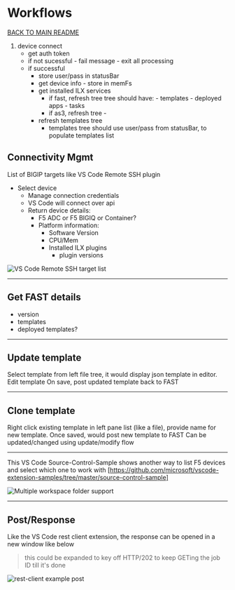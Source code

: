 # Workflows

[BACK TO MAIN README](../README.md)


1.  device connect
    - get auth token
    - if not sucessful - fail message - exit all processing
    - if successful
        - store user/pass in statusBar
        - get device info - store in memFs
        - get installed ILX services
          - if fast, refresh tree
            tree should have:
                - templates
                - deployed apps
                - tasks
          - if as3, refresh tree
                - 
        - refresh templates tree
            - templates tree should use user/pass from statusBar, to populate templates list






## Connectivity Mgmt

List of BIGIP targets like VS Code Remote SSH plugin
* Select device
  * Manage connection credentials
  * VS Code will connect over api
  * Return device details:
    * F5 ADC or F5 BIGIQ or Container?
    * Platform information:
      * Software Version
      * CPU/Mem
      * Installed ILX plugins
        * plugin versions

![VS Code Remote SSH target list](https://code.visualstudio.com/assets/docs/remote/ssh/ssh-explorer-open-folder.png)

---

## Get FAST details

* version
* templates
* deployed templates?

---

## Update template

Select template from left file tree, it would display json template in editor.
Edit template
On save, post updated template back to FAST

---

## Clone template

Right click existing template in left pane list (like a file), provide name for new template.
Once saved, would post new template to FAST
Can be updated/changed using update/modify flow

---

This VS Code Source-Control-Sample shows another way to list F5 devices and select which one to work with
    [https://github.com/microsoft/vscode-extension-samples/tree/master/source-control-sample]

![Multiple workspace folder support](https://github.com/microsoft/vscode-extension-samples/raw/master/source-control-sample/resources/images/multi-workspace-folder.gif)


---
## Post/Response

Like the VS Code rest client extension, the response can be opened in a new window like below

> this could be expanded to key off HTTP/202 to keep GETing the job ID till it's done

![rest-client example post](https://raw.githubusercontent.com/Huachao/vscode-restclient/master/images/usage.gif)